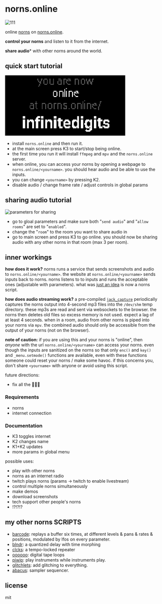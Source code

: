 # norns.online

![111](https://user-images.githubusercontent.com/6550035/99736745-c470c180-2a7b-11eb-80d4-e9b2a02167cf.png)

online [norns](https://monome.org/docs/norns/) on [norns.online](https://norns.online).

**control your norns** and listen to it from the internet. 

**share audio*** with other norns around the world.

## quick start tutorial

![parameters for online](https://raw.githubusercontent.com/schollz/norns.online/main/static/img/online.png)

- install `norns.online` and then run it. 
- at the main screen press K3 to start/stop being online.
- the first time you run it will install `ffmpeg` and `mpv` and the `norns.online` server.
- when online, you can access your norns by opening a webpage to `norns.online/<yourname>`. you should hear audio and be able to use the inputs.
- you can change `<yourname>` by pressing K2.
- disable audio / change frame rate / adjust controls in global params

## sharing audio tutorial

![parameters for sharing](https://raw.githubusercontent.com/schollz/norns.online/main/static/img/audio_sharing.png)

- go to gloal parameters and make sure both "`send audio`" and "`allow rooms`" are set to "`enabled`".
- change the "`room`" to the room you want to share audio in
- go to main screen and press K3 to go online. you should now be sharing audio with any other norns in that room (max 3 per room).

## inner workings

**how does it work?** norns runs a service that sends screenshots and audio to `norns.online/<yourname>`. the website at `norns.online/<yourname>` sends inputs back to norns. norns listens to to inputs and runs the acceptable ones (adjustable with parameters). what was [just an idea](https://llllllll.co/t/norns-online-crowdsource-your-norns/38492) is now a norns script.

**how does audio streaming work?** a pre-compiled [`jack_capture`](https://github.com/kmatheussen/jack_capture) periodically captures the norns output into 4-second mp3 files into the `/dev/shm` temp directory. these mp3s are read and sent via websockets to the browser. the norns then deletes old files so excess memory is not used. expect a lag of at least 4 seconds. when in a room, audio from other norns is piped into your norns via `mpv`. the combined audio should only be accessible from the output of your norns (not on the browser).

**note of caution:** if you are using this and your norns is "online", then *anyone* with the url `norns.online/<yourname>` can access your norns. even though the inputs are sanitized on the norns so that only `enc()` and `key()` and `_menu.setmode()` functions are available, even with these functions someone could reset your norns / make some havoc. if this concerns you, don't share `<yourname>` with anyone or avoid using this script.


future directions:

- fix all the 🐛🐛🐛

### Requirements

- norns 
- internet connection

### Documentation 

- K3 toggles internet
- K2 changes name
- K1+K2 updates
- more params in global menu

possible uses:

- play with other norns 
- norns as an internet radio
- twitch plays norns (params -> twitch to enable livestream)
- control multiple norns simultaneously
- make demos
- download screenshots
- tech support other people's norns
- !?!?!?


## my other norns SCRIPTS

- [barcode](https://github.com/schollz/barcode): replays a buffer six times, at different levels & pans & rates & positions, modulated by lfos on every parameter.
- [blndr](https://github.com/schollz/blndr): a quantized delay with time morphing
- [clcks](https://github.com/schollz/clcks): a tempo-locked repeater
- [oooooo](https://github.com/schollz/oooooo): digital tape loops
- [piwip](https://github.com/schollz/piwip): play instruments while instruments play.
- [glitchlets](https://github.com/schollz/glitchlets): 
add glitching to everything.
- [abacus](https://github.com/schollz/abacus): 
sampler sequencer.

## license

mit